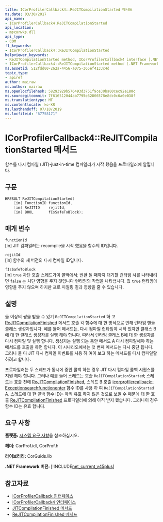 ```yaml
---
title: ICorProfilerCallback4::ReJITCompilationStarted 메서드
ms.date: 03/30/2017
api_name:
- ICorProfilerCallback4.ReJITCompilationStarted
api_location:
- mscorwks.dll
api_type:
- COM
f1_keywords:
- ICorProfilerCallback4::ReJITCompilationStarted
helpviewer_keywords:
- ReJITCompilationStarted method, ICorProfilerCallback4 interface [.NET Framework profiling]
- ICorProfilerCallback4::ReJITCompilationStarted method [.NET Framework profiling]
ms.assetid: 512fdd00-262a-4456-a075-365ef4133c4d
topic_type:
- apiref
author: mairaw
ms.author: mairaw
ms.openlocfilehash: 58293929b576493d3751f9ce30ba00cec92e180c
ms.sourcegitcommit: 7f616512044ab7795e32806578e8dc0c6a0e038f
ms.translationtype: MT
ms.contentlocale: ko-KR
ms.lasthandoff: 07/10/2019
ms.locfileid: "67758171"
---
```

# <a name="icorprofilercallback4rejitcompilationstarted-method"></a>ICorProfilerCallback4::ReJITCompilationStarted 메서드
함수를 다시 컴파일 (JIT)-just-in-time 컴파일러가 시작 했음을 프로파일러에 알립니다.  
  
## <a name="syntax"></a>구문  
  
```cpp  
HRESULT ReJITCompilationStarted(   
    [in] FunctionID functionId,  
    [in] ReJITID    rejitId,  
    [in] BOOL       fIsSafeToBlock);  
```  
  
## <a name="parameters"></a>매개 변수  
 `functionId`  
 [in] JIT 컴파일러는 recompile을 시작 했음을 함수의 ID입니다.  
  
 `rejitId`  
 [in] 함수의 새 버전의 다시 컴파일 ID입니다.  
  
 `fIsSafeToBlock`  
 [in] `true` 차단 호출 스레드가이 콜백에서; 반환 될 때까지 대기할 런타임 시를 나타내려면 `false` 는 차단 영향을 주지 것입니다 런타임의 작업을 나타냅니다. 값 `true` 런타임에 영향을 주지 않으며 하지만 프로 파일링 결과 영향을 줄 수 있습니다.  
  
## <a name="remarks"></a>설명  
 둘 이상의 쌍을 받을 수 있기 `ReJITCompilationStarted` 하 고 [ReJITCompilationFinished](../../../../docs/framework/unmanaged-api/profiling/icorprofilercallback4-rejitcompilationfinished-method.md) 메서드 호출 각 함수에 대 한 방식으로 인해 런타임 핸들 클래스 생성자입니다. 예를 들어 메서드는, 다시 컴파일 런타임이 시작 있지만 클래스 B에 대 한 클래스 생성자를 실행 해야 합니다. 따라서 런타임 클래스 B에 대 한 생성자를 다시 컴파일 및 실행 합니다. 생성자는 실행 되는 동안 메서드 A 다시 컴파일해야 하는 메서드를 호출을 하면 합니다. 이 시나리오에서는 첫 번째 메서드는 다시 중단 됩니다. 그러나 둘 다 JIT 다시 컴파일 이벤트를 사용 하 여이 보고 하는 메서드를 다시 컴파일할 하려고 합니다.  
  
 프로파일러는 두 스레드가 동시에 중인 콜백 하는 경우 JIT 다시 컴파일 콜백 시퀀스를 지원 해야 합니다. 그러나 예를 들어 스레드는 호출 `ReJITCompilationStarted`; 스레드는 호출 전에 [ReJITCompilationFinished](../../../../docs/framework/unmanaged-api/profiling/icorprofilercallback4-rejitcompilationfinished-method.md), 스레드 B 호출 [icorprofilercallback:: Exceptionsearchfunctionenter](../../../../docs/framework/unmanaged-api/profiling/icorprofilercallback-exceptionsearchfunctionenter-method.md) 함수 ID를 사용 하 여 `ReJITCompilationStarted` A. 스레드에 대 한 콜백 함수 ID는 아직 유효 하지 않은 것으로 보일 수 때문에 대 한 호출 [ReJITCompilationFinished](../../../../docs/framework/unmanaged-api/profiling/icorprofilercallback4-rejitcompilationfinished-method.md) 프로파일러에 의해 아직 받지 했습니다. 그러나이 경우 함수 ID는 유효 합니다.  
  
## <a name="requirements"></a>요구 사항  
 **플랫폼:** [시스템 요구 사항](../../../../docs/framework/get-started/system-requirements.md)을 참조하십시오.  
  
 **헤더:** CorProf.idl, CorProf.h  
  
 **라이브러리:** CorGuids.lib  
  
 **.NET Framework 버전:** [!INCLUDE[net_current_v45plus](../../../../includes/net-current-v45plus-md.md)]  
  
## <a name="see-also"></a>참고자료

- [ICorProfilerCallback 인터페이스](../../../../docs/framework/unmanaged-api/profiling/icorprofilercallback-interface.md)
- [ICorProfilerCallback4 인터페이스](../../../../docs/framework/unmanaged-api/profiling/icorprofilercallback4-interface.md)
- [JITCompilationFinished 메서드](../../../../docs/framework/unmanaged-api/profiling/icorprofilercallback-jitcompilationfinished-method.md)
- [ReJITCompilationFinished 메서드](../../../../docs/framework/unmanaged-api/profiling/icorprofilercallback4-rejitcompilationfinished-method.md)
